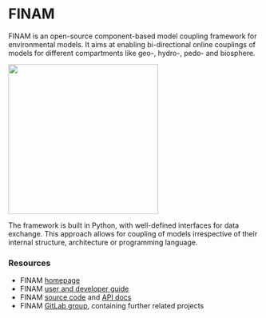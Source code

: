 # FINAM

FINAM is an open-source component-based model coupling framework for environmental models.
It aims at enabling bi-directional online couplings of models for different compartments like geo-, hydro-, pedo- and biosphere.

<a href="https://finam.pages.ufz.de" title="FINAM homepage" target="_blank">
  <img width="300" src="https://git.ufz.de/FINAM/finam-book/-/raw/main/src/images/logo_large.svg" />
</a>

The framework is built in Python, with well-defined interfaces for data exchange.
This approach allows for coupling of models irrespective of their internal structure, architecture or programming language.

### Resources

* FINAM [homepage](https://finam.pages.ufz.de)
* FINAM [user and developer guide](https://finam.pages.ufz.de/finam-book/)
* FINAM [source code](https://git.ufz.de/FINAM/finam) and [API docs](https://finam.pages.ufz.de/finam/)
* FINAM [GitLab group](https://git.ufz.de/FINAM), containing further related projects
